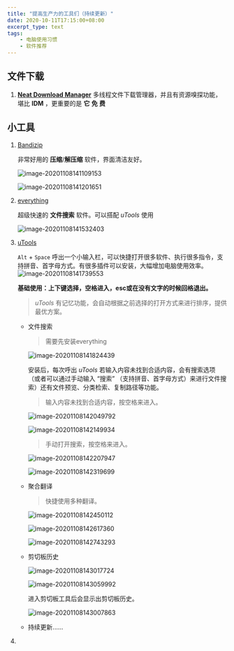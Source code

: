 ```yaml
---
title: "提高生产力的工具们（持续更新）"
date: 2020-10-11T17:15:00+08:00
excerpt_type: text
tags:
    - 电脑使用习惯
    - 软件推荐
---
```


<!-- more -->

## 文件下载
1. [**Neat Download Manager**](http://www.neatdownloadmanager.com/index.php/en/)
多线程文件下载管理器，并且有资源嗅探功能，堪比 **IDM** ，更重要的是 **它** **免** **费**

## 小工具

1. [Bandizip](http://www.bandisoft.com/)

	非常好用的 **压缩**/**解压缩** 软件，界面清洁友好。

	![image-20201108141109153](http://www.azurice.com:7777/api/v3/file/get/89/image-20201108141109153.png?sign=oa01jqHOpZVNeI3rF2rYyfRtL-F-fS2VwSdp29eOt14%3D%3A0)

	![image-20201108141201651](http://www.azurice.com:7777/api/v3/file/get/88/image-20201108141201651.png?sign=Wf_c0R0jRIs_fnMK_ybCm01D2noiqdP-H5ywHm4gLZE%3D%3A0)

2. [everything](https://www.voidtools.com/zh-cn/)

	超级快速的 **文件搜索** 软件。可以搭配 *uTools* 使用

	![image-20201108141532403](http://www.azurice.com:7777/api/v3/file/get/103/image-20201108141532403.png?sign=vliVPl-7NRN9tUpkS2fCwNjpfCGabPpLhRWdAgWlUW4%3D%3A0)

3. [uTools](https://www.u.tools/)

	`Alt` + `Space` 呼出一个小输入栏，可以快捷打开很多软件、执行很多指令，支持拼音、首字母方式。有很多插件可以安装，大幅增加电脑使用效率。![image-20201108141739553](http://www.azurice.com:7777/api/v3/file/get/90/image-20201108141715882.png?sign=MomlmUzblAOnAh2a6eA64k1hyqCcIyy_Obekk-OCnGw%3D%3A0)

	**基础使用：上下键选择，空格进入，esc或在没有文字的时候回格退出。**

	> *uTools* 有记忆功能，会自动根据之前选择的打开方式来进行排序，提供最优方案。

	- 文件搜索

		> 需要先安装everything

		![image-20201108141824439](http://www.azurice.com:7777/api/v3/file/get/92/image-20201108141824439.png?sign=XjwrMWF7hk6YOaWLnWS0bfnnWtIUrpu0ogMENUHVGoY%3D%3A0)

		安装后，每次呼出 *uTools* 若输入内容未找到合适内容，会有搜索选项（或者可以通过手动输入 “搜索” （支持拼音、首字母方式）来进行文件搜索）还有文件预览、分类检索、复制路径等功能。

		> 输入内容未找到合适内容，按空格来进入。

		![image-20201108142049792](http://www.azurice.com:7777/api/v3/file/get/93/image-20201108142049792.png?sign=RnFN3fZtPzpVBLshU-d33qRGjLamO-H-aLLnQy4lFXY%3D%3A0)

		![image-20201108142149934](http://www.azurice.com:7777/api/v3/file/get/94/image-20201108142149934.png?sign=Eh8f6yeP5Uy4CGyM9ndrc9jKiLdPaTjZsTADEZjdkvE%3D%3A0)

		> 手动打开搜索，按空格来进入。

		![image-20201108142207947](http://www.azurice.com:7777/api/v3/file/get/95/image-20201108142207947.png?sign=qR_8zbzhB_4OmyuTz6W79_uvW33IUfFj1J49wjLyQLY%3D%3A0)

		![image-20201108142319699](http://www.azurice.com:7777/api/v3/file/get/96/image-20201108142319699.png?sign=8aLaJXcN9j5vy2Un53zrG3sfcHOfvA6s8o2pepHqC9s%3D%3A0)

	- 聚合翻译

		> 快捷使用多种翻译。

		![image-20201108142450112](http://www.azurice.com:7777/api/v3/file/get/97/image-20201108142450112.png?sign=7qttXEFM2NhakNX4lQQWcyG9491ZWPjgJYZJgFIedVc%3D%3A0)

		![image-20201108142617360](http://www.azurice.com:7777/api/v3/file/get/98/image-20201108142617360.png?sign=TmaCOvHHpqhC5D6K6hBcupLcwt4taBgPV7zO8dQKzYo%3D%3A0)

		![image-20201108142743293](http://www.azurice.com:7777/api/v3/file/get/99/image-20201108142743293.png?sign=hVx866eH2DTu1QIYDq_1jLATo2mr7uB4wGgEpu5Andk%3D%3A0)

	- 剪切板历史

		![image-20201108143017724](http://www.azurice.com:7777/api/v3/file/get/101/image-20201108143017724.png?sign=xdbcQS-BkfAJmMVx2TkIhOlcJ8aH6F6En_rQe-OuJG0%3D%3A0)

		![image-20201108143059992](http://www.azurice.com:7777/api/v3/file/get/102/image-20201108143059992.png?sign=WhqaNlFYi0dLn98CJ5YxHk-ENrPEEwNYWbKU28AWpa0%3D%3A0)

		进入剪切板工具后会显示出剪切板历史。

		![image-20201108143007863](http://www.azurice.com:7777/api/v3/file/get/100/image-20201108143007863.png?sign=LhDbbEtwMbMBVmKtgZW3w7B6dJF0rt_g6akxuiN8xr8%3D%3A0)

	- 持续更新......

4. 

